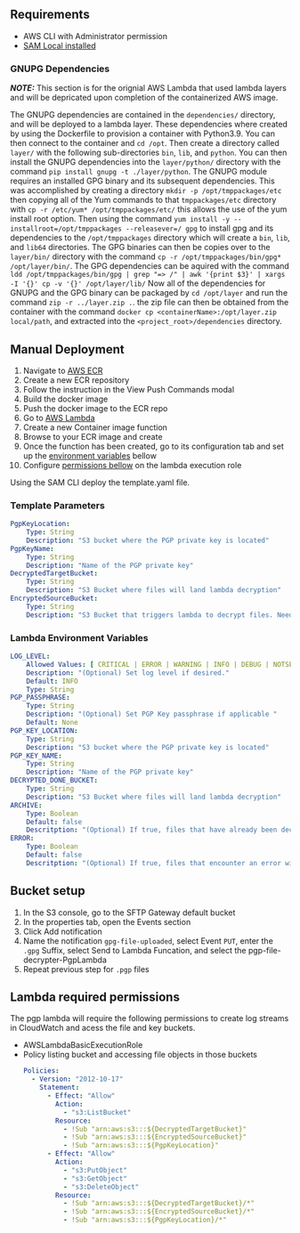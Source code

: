 ## Requirements

* AWS CLI with Administrator permission
* [SAM Local installed](https://github.com/awslabs/aws-sam-local)

### GNUPG Dependencies

**_NOTE:_** This section is for the orignial AWS Lambda that used lambda layers and will be depricated upon
completion of the containerized AWS image.

The GNUPG dependencies are contained in the `dependencies/` directory, and will be deployed to a lambda layer.
These dependencies where created by using the Dockerfile to provision a container with Python3.9.
You can then connect to the container and `cd /opt`. Then create a directory called `layer/` with the following
sub-directories `bin`, `lib`, and `python`. You can then install the GNUPG dependencies into the `layer/python/`
directory with the command `pip install gnupg -t ./layer/python`. The GNUPG module requires an installed GPG binary and
its subsequent dependencies. This was accomplished by creating a directory `mkdir -p /opt/tmppackages/etc` then copying
all of the Yum commands to that `tmppackages/etc` directory with `cp -r /etc/yum* /opt/tmppackages/etc/` this allows
the use of the yum install root option. Then using the command
`yum install -y --installroot=/opt/tmppackages --releasever=/ gpg` to install gpg and its dependencies
to the `/opt/tmppackages` directory which will create a `bin`, `lib`, and `lib64` directories. The GPG binaries can then
be copies over to the `layer/bin/` directory with the command `cp -r /opt/tmppackages/bin/gpg* /opt/layer/bin/`. The GPG
dependencies can be aquired with the command
`ldd /opt/tmppackages/bin/gpg | grep "=> /" | awk '{print $3}' | xargs -I '{}' cp -v '{}' /opt/layer/lib/`
Now all of the dependencies for GNUPG and the GPG binary can be packaged by `cd /opt/layer` and run the command
`zip -r ../layer.zip .`. the zip file can then be obtained from the container with the command
`docker cp <containerName>:/opt/layer.zip local/path`, and extracted into the `<project_root>/dependencies` directory.

## Manual Deployment

1. Navigate to [AWS ECR](https://console.aws.amazon.com/ecr/get-started)
2. Create a new ECR repository
3. Follow the instruction in the View Push Commands modal
4. Build the docker image
5. Push the docker image to the ECR repo
6. Go to [AWS Lambda](https://console.aws.amazon.com/lambda/home)
7. Create a new Container image function
8. Browse to your ECR image and create
9. Once the function has been created, go to its configuration tab and set up the [environment variables](#lambda-environment-variables) bellow
10. Configure [permissions bellow](#lambda-required-permissions) on the lambda execution role


Using the SAM CLI deploy the template.yaml file.

### Template Parameters

```yaml
PgpKeyLocation:
    Type: String
    Description: "S3 bucket where the PGP private key is located"
PgpKeyName:
    Type: String
    Description: "Name of the PGP private key"
DecryptedTargetBucket:
    Type: String
    Description: "S3 Bucket where files will land lambda decryption"
EncryptedSourceBucket:
    Type: String
    Description: "S3 Bucket that triggers lambda to decrypt files. Needed for permissions"
```

### Lambda Environment Variables

```yaml
LOG_LEVEL:
    Allowed Values: [ CRITICAL | ERROR | WARNING | INFO | DEBUG | NOTSET ]
    Description: "(Optional) Set log level if desired."
    Default: INFO
    Type: String
PGP_PASSPHRASE:
    Type: String
    Description: "(Optional) Set PGP Key passphrase if applicable "
    Default: None
PGP_KEY_LOCATION:
    Type: String
    Description: "S3 bucket where the PGP private key is located"
PGP_KEY_NAME:
    Type: String
    Description: "Name of the PGP private key"
DECRYPTED_DONE_BUCKET:
    Type: String
    Description: "S3 Bucket where files will land lambda decryption"
ARCHIVE:
    Type: Boolean
    Default: false
    Descritption: "(Optional) If true, files that have already been decrypted will be moved into an archive folder in the source bucket"
ERROR:
    Type: Boolean
    Default: false
    Descritption: "(Optional) If true, files that encounter an error will decrypting will be moved into an error folder in the source bucket"
```

## Bucket setup

1. In the S3 console, go to the SFTP Gateway default bucket
1. In the properties tab, open the Events section
1. Click Add notification
1. Name the notification `gpg-file-uploaded`, select Event `PUT`, enter the `.gpg` Suffix, select Send to Lambda
   Funcation, and select the pgp-file-decrypter-PgpLambda
1. Repeat previous step for `.pgp` files

## Lambda required permissions

The pgp lambda will require the following permissions to create log streams in CloudWatch and acess the file and key
buckets.

* AWSLambdaBasicExecutionRole
* Policy listing bucket and accessing file objects in those buckets
    ```yaml
    Policies:
      - Version: "2012-10-17"
        Statement:
          - Effect: "Allow"
            Action:
              - "s3:ListBucket"
            Resource:
              - !Sub "arn:aws:s3:::${DecryptedTargetBucket}"
              - !Sub "arn:aws:s3:::${EncryptedSourceBucket}"
              - !Sub "arn:aws:s3:::${PgpKeyLocation}"
          - Effect: "Allow"
            Action:
              - "s3:PutObject"
              - "s3:GetObject"
              - "s3:DeleteObject"
            Resource:
              - !Sub "arn:aws:s3:::${DecryptedTargetBucket}/*"
              - !Sub "arn:aws:s3:::${EncryptedSourceBucket}/*"
              - !Sub "arn:aws:s3:::${PgpKeyLocation}/*"

    ```
